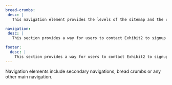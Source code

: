 ```yaml
---
bread-crumbs:
 desc: |
   This navigation element provides the levels of the sitemap and the current location of the user. This is to easily navigate backwards.

navigation:
 desc: |
   This section provides a way for users to contact Exhibit2 to signup and start selling their work with the service.

footer:
  desc: |
    This section provides a way for users to contact Exhibit2 to signup and start selling their work with the service.
---
```

Navigation elements include secondary navigations, bread crumbs or any other main navigation.

